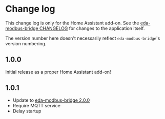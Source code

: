 # Change log

This change log is only for the Home Assistant add-on. See the
[eda-modbus-bridge CHANGELOG](https://github.com/Jalle19/eda-modbus-bridge/blob/master/CHANGELOG.md) for changes to the
application itself.

The version number here doesn't necessarily reflect `eda-modbus-bridge`'s version numbering.

## 1.0.0

Initial release as a proper Home Assistant add-on!

## 1.0.1

- Update to [eda-modbus-bridge 2.0.0](https://github.com/Jalle19/eda-modbus-bridge/releases/tag/2.0.0)
- Require MQTT service
- Delay startup
